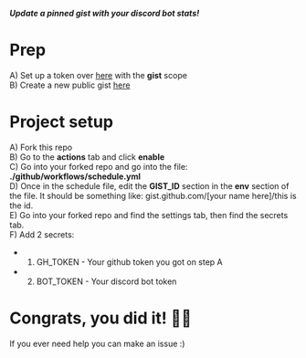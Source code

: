 ***Update a pinned gist with your discord bot stats!***<br>

# Prep
A) Set up a token over [here](https://github.com/settings/tokens/new) with the **gist** scope<br>
B) Create a new public gist [here](https://gist.github.com)

# Project setup
A) Fork this repo<br>
B) Go to the **actions** tab and click **enable**<br>
C) Go into your forked repo and go into the file: **./github/workflows/schedule.yml**<br>
D) Once in the schedule file, edit the **GIST_ID** section in the **env** section of the file. It should be something like: gist.github.com/[your name here]/this is the id.<br>
E) Go into your forked repo and find the settings tab, then find the secrets tab.<br>
F) Add 2 secrets:
* 1) GH_TOKEN - Your github token you got on step A
* 2) BOT_TOKEN - Your discord bot token

# Congrats, you did it! 🎉🎉

If you ever need help you can make an issue :)